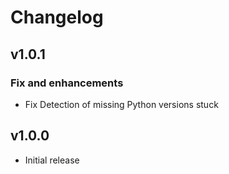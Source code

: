# Changelog

## v1.0.1

### Fix and enhancements

- Fix Detection of missing Python versions stuck

## v1.0.0

- Initial release

